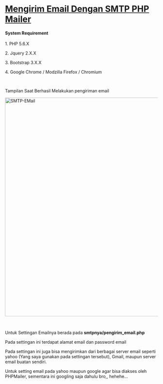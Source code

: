 <h1><u>Mengirim Email Dengan SMTP PHP Mailer</u></h1>

<strong><h4>System Requirement</h4></strong>
<p>1. PHP 5.6.X</p>
<p>2. Jquery 2.X.X</p>
<p>3. Bootstrap 3.X.X</p>
<p>4. Google Chrome / Modzilla Firefox / Chromium</p>
<br>
<p>Tampilan Saat Berhasil Melakukan pengiriman email</p>
<p><img width="720px" src="https://i.imgur.com/pUzOtbZ.jpg" alt="SMTP-EMail" /></p>
<br>
<p>Untuk Settingan Emailnya berada pada <b>smtpnya/pengirim_email.php</b></p>
<p>Pada settingan ini terdapat alamat email dan password email</p>
<p>Pada settingan ini juga bisa mengirimkan dari berbagai server email seperti yahoo (Yang saya gunakan pada settingan tersebut), Gmail, maupun server email buatan sendiri.</p>
<p>Untuk setting email pada yahoo maupun google agar bisa diakses oleh PHPMailer, sementara ini googling saja dahulu bro,, hehehe... </p>